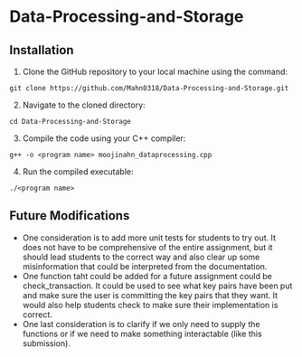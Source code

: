 # Data-Processing-and-Storage
## Installation
1. Clone the GitHub repository to your local machine using the command:
```
git clone https://github.com/Mahn0318/Data-Processing-and-Storage.git
```
2. Navigate to the cloned directory:
```
cd Data-Processing-and-Storage
```
3. Compile the code using your C++ compiler:
```
g++ -o <program name> moojinahn_dataprocessing.cpp
```
4. Run the compiled executable:
```
./<program name>
```
## Future Modifications
- One consideration is to add more unit tests for students to try out. It does not have to be comprehensive of the entire assignment, but it should lead students to the correct way and also clear up some misinformation that could be interpreted from the documentation.
- One function taht could be added for a future assignment could be check_transaction. It could be used to see what key pairs have been put and make sure the user is committing the key pairs that they want. It would also help students check to make sure their implementation is correct.
- One last consideration is to clarify if we only need to supply the functions or if we need to make something interactable (like this submission).
